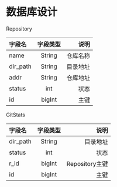 # 数据库设计

Repository

| 字段名 | 字段类型 | 说明 |
|:---|:---:|---:|
| name | String | 仓库名称 |
| dir_path | String | 目录地址 |
| addr | String | 仓库地址 |
| status | int | 状态 |
| id | bigInt | 主键 |

GitStats

| 字段名 | 字段类型 | 说明 |
|:---|:---:|---:|
| dir_path | String | 目录地址 |
| status | int | 状态 |
| r_id | bigInt | Repository主键 |
| id | bigInt | 主键 |


